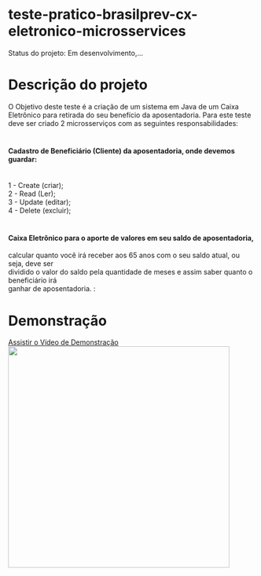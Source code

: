 # teste-pratico-brasilprev-cx-eletronico-microsservices

Status do projeto: Em desenvolvimento,...

# Descrição do projeto

O Objetivo deste teste é a criação de um sistema em Java de um Caixa Eletrônico para retirada do seu benefício da aposentadoria.
Para este teste deve ser criado 2 microsserviços com as seguintes responsabilidades:

# <h4> Cadastro de Beneficiário (Cliente) da aposentadoria, onde devemos guardar: </h4>
   <br/>
1 - Create (criar); <br/>
2 - Read (Ler);<br/>
3 - Update (editar);<br/>
4 - Delete (excluir); <br/>

# <h4>Caixa Eletrônico para o aporte de valores em seu saldo de aposentadoria, <br/>
calcular quanto você irá receber aos 65 anos com o seu saldo atual, ou seja, deve ser <br/>
dividido o valor do saldo pela quantidade de meses e assim saber quanto o beneficiário irá <br/>
ganhar de aposentadoria. :<h3> </h4>
   
# Demonstração

<a href="https://www.dropbox.com/s/1xpmw9stgbe0pjn/microsservices_01_2021-03-06_.mp4?dl=0"> Assistir o Vídeo de Demonstração</a>
<br/>
<img src="https://github.com/hscastro/teste-pratico-brasilprev-cx-eletronico-microsservices/blob/main/blob/img07.png?raw=true" width="450" > 
 

